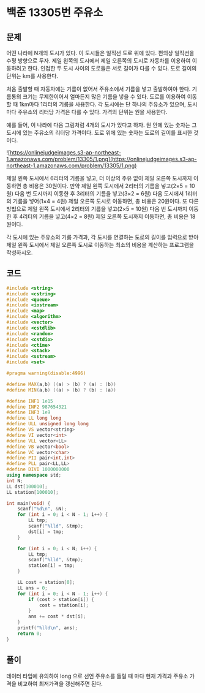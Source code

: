 # 백준 13305번 주유소

## 문제

어떤 나라에 N개의 도시가 있다. 이 도시들은 일직선 도로 위에 있다. 편의상 일직선을 수평 방향으로 두자. 제일 왼쪽의 도시에서 제일 오른쪽의 도시로 자동차를 이용하여 이동하려고 한다. 인접한 두 도시 사이의 도로들은 서로 길이가 다를 수 있다. 도로 길이의 단위는 km를 사용한다.

처음 출발할 때 자동차에는 기름이 없어서 주유소에서 기름을 넣고 출발하여야 한다. 기름통의 크기는 무제한이어서 얼마든지 많은 기름을 넣을 수 있다. 도로를 이용하여 이동할 때 1km마다 1리터의 기름을 사용한다. 각 도시에는 단 하나의 주유소가 있으며, 도시 마다 주유소의 리터당 가격은 다를 수 있다. 가격의 단위는 원을 사용한다.

예를 들어, 이 나라에 다음 그림처럼 4개의 도시가 있다고 하자. 원 안에 있는 숫자는 그 도시에 있는 주유소의 리터당 가격이다. 도로 위에 있는 숫자는 도로의 길이를 표시한 것이다. 

![https://onlinejudgeimages.s3-ap-northeast-1.amazonaws.com/problem/13305/1.png](https://onlinejudgeimages.s3-ap-northeast-1.amazonaws.com/problem/13305/1.png)


제일 왼쪽 도시에서 6리터의 기름을 넣고, 더 이상의 주유 없이 제일 오른쪽 도시까지 이동하면 총 비용은 30원이다. 만약 제일 왼쪽 도시에서 2리터의 기름을 넣고(2×5 = 10원) 다음 번 도시까지 이동한 후 3리터의 기름을 넣고(3×2 = 6원) 다음 도시에서 1리터의 기름을 넣어(1×4 = 4원) 제일 오른쪽 도시로 이동하면, 총 비용은 20원이다. 또 다른 방법으로 제일 왼쪽 도시에서 2리터의 기름을 넣고(2×5 = 10원) 다음 번 도시까지 이동한 후 4리터의 기름을 넣고(4×2 = 8원) 제일 오른쪽 도시까지 이동하면, 총 비용은 18원이다.

각 도시에 있는 주유소의 기름 가격과, 각 도시를 연결하는 도로의 길이를 입력으로 받아 제일 왼쪽 도시에서 제일 오른쪽 도시로 이동하는 최소의 비용을 계산하는 프로그램을 작성하시오.

## 코드

```c++
#include <string>
#include <cstring> 
#include <queue>
#include <iostream>
#include <map>
#include <algorithm>
#include <vector>
#include <cstdlib>
#include <random>
#include <cstdio>
#include <ctime>
#include <stack>
#include <sstream>
#include <set>

#pragma warning(disable:4996)

#define MAX(a,b) ((a) > (b) ? (a) : (b))
#define MIN(a,b) ((a) > (b) ? (b) : (a))

#define INF1 1e15
#define INF2 987654321
#define INF3 1e9
#define LL long long
#define ULL unsigned long long
#define VS vector<string>
#define VI vector<int>
#define VLL vector<LL>
#define VB vector<bool>
#define VC vector<char> 
#define PII pair<int,int>
#define PLL pair<LL,LL>
#define DIVI 1000000000
using namespace std;
int N;
LL dst[100010];
LL station[100010];

int main(void) {
	scanf("%d\n", &N);
	for (int i = 0; i < N - 1; i++) {
		LL tmp;
		scanf("%lld", &tmp);
		dst[i] = tmp;
	}

	for (int i = 0; i < N; i++) {
		LL tmp;
		scanf("%lld", &tmp);
		station[i] = tmp;
	}

	LL cost = station[0];
	LL ans = 0;
	for (int i = 0; i < N - 1; i++) {
		if (cost > station[i]) {
			cost = station[i];
		}
		ans += cost * dst[i];
	}
	printf("%lld\n", ans);
	return 0;
}
```

## 풀이

데이터 타입에 유의하여 long 으로 선언 
주유소를 들릴 때 마다 현재 가격과 주유소 가격을 비교하여 
최저가격을 갱신해주면 된다.